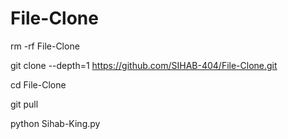 # File-Clone

rm -rf File-Clone

git clone --depth=1 https://github.com/SIHAB-404/File-Clone.git

cd File-Clone

git pull

python Sihab-King.py

